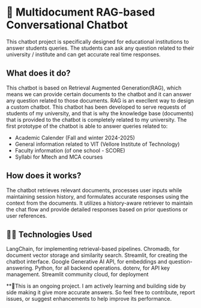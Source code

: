 # 🤖 Multidocument RAG-based Conversational Chatbot

This chatbot project is specifically designed for educational institutions to answer students queries. The students can ask any question related to their university / institute and can get accurate real time responses. 

## What does it do?
This chatbot is based on Retrieval Augmented Generation(RAG), which means we can provide certain documents to the chatbot and it can answer any question related to those documents. RAG is an execllent way to design a custom chatbot. 
This chatbot has been developed to serve requests of students of my university, and that is why the knowledge base (documents) that is provided to the chatbot is completely related to my university. The first prototype of the chatbot is able to answer queries related to:
- Academic Calender (Fall and winter 2024-2025)
- General information related to VIT (Vellore Institute of Technology)
- Faculty information (of one school - SCORE)
- Syllabi for Mtech and MCA courses

## How does it works?
The chatbot retrieves relevant documents, processes user inputs while maintaining session history, and formulates accurate responses using the context from the documents. It utilizes a history-aware retriever to maintain the chat flow and provide detailed responses based on prior questions or user references.

## 🧑‍💻 Technologies Used
LangChain, for implementing retrieval-based pipelines.
Chromadb, for document vector storage and similarity search.
Streamlit, for creating the chatbot interface.
Google Generative AI API, for embeddings and question-answering.
Python, for all backend operations.
dotenv, for API key management.
Streamlit community cloud, for deployment

**🎯This is an ongoing project. I am actively learning and building side by side making it give more accurate answers. So feel free to contribute, report issues, or suggest enhancements to help improve its performance.